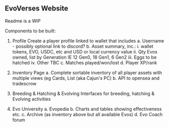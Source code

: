 
## EvoVerses Website

Readme is a WIP

Components to be built:

1. Profile
   Create a player profile linked to wallet that includes
   a. Username - possibly optional link to discord?
   b. Asset summary, inc.:
     i.    wallet tokens, EVO, USDC, etc and USD or local currency value
     ii.   Qty Evos owned, list by Generation IE 12 Gen0, 18 Gen1, 6 Gen2
     iii.  Eggs to be hatched
     iv.   Other TBC
   c. Matches played/won/lost
   d. Player XP/rank

2. Inventory Page
   a. Complete sortable inventory of all player assets with multiple views (eg Cards, List (aka Cajun's PC)
   b. API to opensea and tradescrow

4. Breeding & Hatching & Evolving
   Interfaces for breeding, hatching & Evolving activities

5. Evo University
   a. Evopedia
   b. Charts and tables showing effectiveness etc.
   c. Archive (as inventory above but all available Evos)
   d. Evo Coach forum
